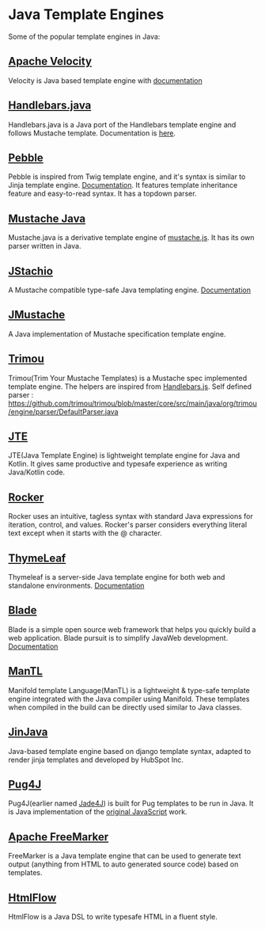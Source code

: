 # Java Template Engines
Some of the popular template engines in Java:

## [Apache Velocity](https://github.com/apache/velocity-engine)
Velocity is Java based template engine with [documentation](https://velocity.apache.org/engine/1.7/user-guide.html)
   
## [Handlebars.java](https://github.com/jknack/handlebars.java)
Handlebars.java is a Java port of the Handlebars template engine and follows Mustache template. Documentation is [here](https://jknack.github.io/handlebars.java/).

## [Pebble](https://github.com/PebbleTemplates/pebble)
Pebble is inspired from Twig template engine, and it's syntax is similar to Jinja template engine. [Documentation](https://pebbletemplates.io/). It features template inheritance feature and easy-to-read syntax. It has a topdown parser. 

## [Mustache Java](https://github.com/spullara/mustache.java)
Mustache.java is a derivative template engine of [mustache.js](http://mustache.github.io/mustache.5.html). It has its own parser written in Java.

## [JStachio](https://github.com/jstachio/jstachio)
A Mustache compatible type-safe Java templating engine. [Documentation](https://jstach.io/doc/jstachio/current/apidocs/)

## [JMustache](https://github.com/samskivert/jmustache)
A Java implementation of Mustache specification template engine.

## [Trimou](https://github.com/trimou/trimou)
Trimou(Trim Your Mustache Templates) is a Mustache spec implemented template engine. The helpers are inspired from [Handlebars.js](http://handlebarsjs.com/). Self defined parser : https://github.com/trimou/trimou/blob/master/core/src/main/java/org/trimou/engine/parser/DefaultParser.java

## [JTE](https://github.com/casid/jte)
JTE(Java Template Engine) is lightweight template engine for Java and Kotlin. It gives same productive and typesafe experience as writing Java/Kotlin code.

## [Rocker](https://github.com/fizzed/rocker)
Rocker uses an intuitive, tagless syntax with standard Java expressions for iteration, control, and values. Rocker's parser considers everything literal text except when it starts with the @ character.

## [ThymeLeaf](https://github.com/thymeleaf/thymeleaf)
Thymeleaf is a server-side Java template engine for both web and standalone environments. [Documentation](https://www.thymeleaf.org/documentation.html)

## [Blade](https://github.com/lets-blade/blade)
Blade is a simple open source web framework that helps you quickly build a web application. Blade pursuit is to simplify JavaWeb development. [Documentation](https://lets-blade.github.io/docs/en/blade-design.html)

## [ManTL](https://github.com/manifold-systems/manifold/tree/master/manifold-deps-parent/manifold-templates)
Manifold template Language(ManTL) is a lightweight & type-safe template engine integrated with the Java compiler using Manifold. These templates when compiled in the build can be directly used similar to Java classes.

## [JinJava](https://github.com/HubSpot/jinjava)
Java-based template engine based on django template syntax, adapted to render jinja templates and developed by HubSpot Inc.

## [Pug4J](https://github.com/neuland/pug4j)
Pug4J(earlier named [Jade4J](https://github.com/neuland/jade4j)) is built for Pug templates to be run in Java. It is Java implementation of the [original JavaScript](https://pugjs.org/api/getting-started.html) work.

## [Apache FreeMarker](https://github.com/apache/freemarker)
FreeMarker is a Java template engine that can be used to generate text output (anything from HTML to auto generated source code) based on templates.

## [HtmlFlow](https://github.com/xmlet/HtmlFlow)
HtmlFlow is a Java DSL to write typesafe HTML in a fluent style.
